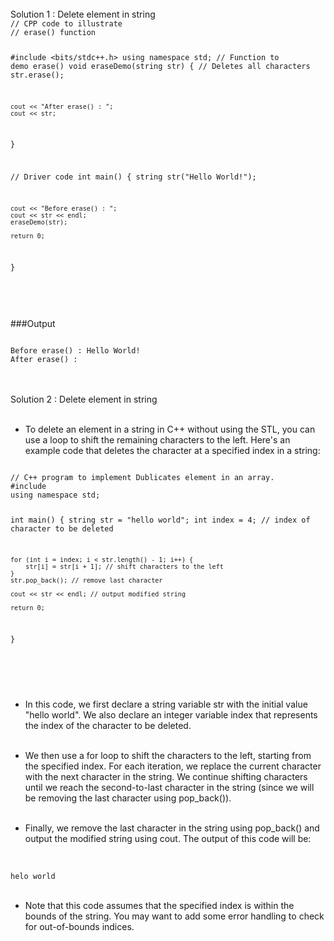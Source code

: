 <br/>
Solution 1 : Delete element in string

<Code language="cpp">
// CPP code to illustrate
// erase() function

#include <bits/stdc++.h>
using namespace std;
// Function to demo erase()
void eraseDemo(string str)
{
	// Deletes all characters
	str.erase();

	cout << "After erase() : ";
	cout << str;
}

// Driver code
int main()
{
	string str("Hello World!");

	cout << "Before erase() : ";
	cout << str << endl;
	eraseDemo(str);

	return 0;
}

</Code>
<br/><br/>

###Output

<Code language="cpp">
Before erase() : Hello World!
After erase() :
</Code><br/><br/>

Solution 2 : Delete element in string <br/><br/>

* To delete an element in a string in C++ without using the STL, you can use a loop to shift the remaining characters to the left. Here's an example code that deletes the character at a specified index in a string:

<Code language="cpp">
// C++ program to implement Dublicates element in an array.
#include <bits/stdc++.h>
using namespace std;

int main() {
    string str = "hello world";
    int index = 4; // index of character to be deleted

    for (int i = index; i < str.length() - 1; i++) {
        str[i] = str[i + 1]; // shift characters to the left
    }
    str.pop_back(); // remove last character

    cout << str << endl; // output modified string

    return 0;
}

</Code><br/><br/>

* In this code, we first declare a string variable str with the initial value "hello world". We also declare an integer variable index that represents the index of the character to be deleted.<br/><br/>

* We then use a for loop to shift the characters to the left, starting from the specified index. For each iteration, we replace the current character with the next character in the string. We continue shifting characters until we reach the second-to-last character in the string (since we will be removing the last character using pop_back()).<br/><br/>

* Finally, we remove the last character in the string using pop_back() and output the modified string using cout. The output of this code will be:<br/><br/>

<Code language="cpp">
helo world
</Code><br/>

* Note that this code assumes that the specified index is within the bounds of the string. You may want to add some error handling to check for out-of-bounds indices.<br/><br/>